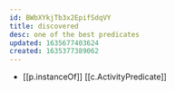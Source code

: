 ```yaml
---
id: BWbXYkjTb3x2EpifSdqVY
title: discovered
desc: one of the best predicates
updated: 1635677403624
created: 1635377389062
---
```


- [[p.instanceOf]] [[c.ActivityPredicate]]


